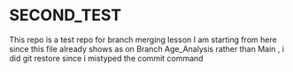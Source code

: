 # SECOND_TEST
This repo is a test repo for branch merging lesson
I am starting from here since this file already shows as on Branch Age_Analysis rather than Main , i did git restore since i mistyped the commit command
